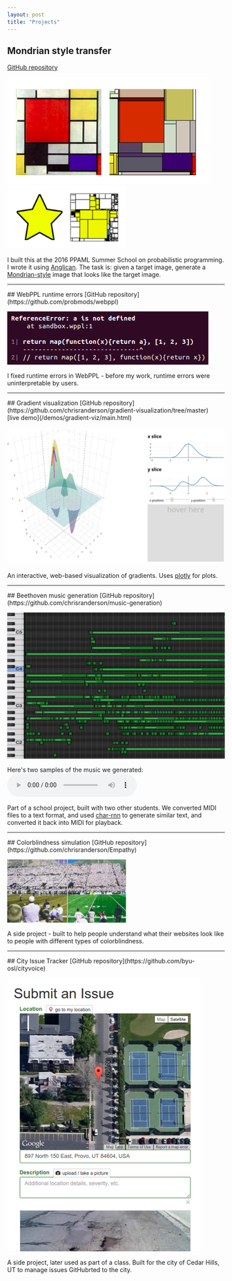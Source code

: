 ```yaml
---
layout: post
title: "Projects"
---
```



## Mondrian style transfer 
[GitHub repository](https://github.com/chrisranderson/2016-ppaml-summer-school/tree/master/projects/anglican/mondrian-style-transfer)

![](/images/projects/mondrian-continuous.png) 
![](/images/projects/star-mondrian.png) 

I built this at the 2016 PPAML Summer School on probabilistic programming. I wrote it using [Anglican](http://www.robots.ox.ac.uk/~fwood/anglican). The task is: given a target image, generate a [Mondrian-style](https://www.google.com/search?q=mondrian+paintings&safe=active&espv=2&source=lnms&tbm=isch&sa=X&ved=0ahUKEwjGluS1hY3PAhUJ7mMKHTVBAlkQ_AUICCgB&biw=790&bih=766) image that looks like the target image.

<hr>  
## WebPPL runtime errors
[GitHub repository](https://github.com/probmods/webppl)

![](/images/projects/webppl-error.png)

I fixed runtime errors in WebPPL - before my work, runtime errors were uninterpretable by users.

<hr/>
## Gradient visualization 
[GitHub repository](https://github.com/chrisranderson/gradient-visualization/tree/master)<br>
[live demo](/demos/gradient-viz/main.html)

![](/images/projects/gradient-viz.png) 

An interactive, web-based visualization of gradients. Uses [plotly](https://plot.ly/) for plots.

<hr/>
## Beethoven music generation 
[GitHub repository](https://github.com/chrisranderson/music-generation)

![](/images/projects/music-gen.png) 

Here's two samples of the music we generated: <br>
<audio controls>
  <source src="/sound/generated-music.mp3" type="audio/mpeg">
</audio>

Part of a school project, built with two other students. We converted MIDI files to a text format, and used [char-rnn](https://github.com/karpathy/char-rnn) to generate similar text, and converted it back into MIDI for playback.
<hr/>
## Colorblindness simulation 
[GitHub repository](https://github.com/chrisranderson/Empathy)

![](/images/projects/colorblindness-comparison.png) 

A side project - built to help people understand what their websites look like to people with different types of colorblindness.
<hr/>
## City Issue Tracker 
[GitHub repository](https://github.com/byu-osl/cityvoice)

![](/images/projects/tracker1.png) 

A side project, later used as part of a class. Built for the city of Cedar Hills, UT to manage issues GitHubrted to the city.